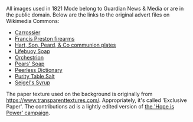 All images used in 1821 Mode belong to Guardian News & Media or are in the public domain. Below are the links to the original advert files on Wikimedia Commons:

* [Carrossier](https://www.flickr.com/photos/britishlibrary/11076263906/)
* [Francis Preston firearms](https://commons.wikimedia.org/wiki/File:Francis_preston_engineer,_armaments,_manchester_1863.jpg)
* [Hart, Son, Peard, & Co communion plates](https://commons.wikimedia.org/wiki/File:Hart,_Son,_Peard_%26_Co_Ltd._advertisement.jpg)
* [Lifebuoy Soap](https://commons.wikimedia.org/wiki/File:Animal_Life_and_the_World_of_Nature;_A_magazine_of_Natural_History_(1903)_(17578947503).jpg)
* [Orchestrion](https://commons.wikimedia.org/wiki/File:Thinktank_Birmingham_-_Mukle(2).jpg)
* [Pears' Soap](https://commons.wikimedia.org/wiki/File:The_Gardeners%27_chronicle_-_a_weekly_illustrated_journal_of_horticulture_and_allied_subjects_(1889)_(14779772251).jpg)
* [Peerless Dictionary](https://commons.wikimedia.org/wiki/File:The_American_garden_(1881)_(17962441960).jpg)
* [Purity Table Salt](https://commons.wikimedia.org/wiki/File:Canadian_grocer_January-March_1917_(1917)_(14764077375).jpg)
* [Seigel's Syrup](https://commons.wikimedia.org/wiki/File:Image_taken_from_page_243_of_%27Thrilling_Life_Stories_for_the_Masses%27_(11219534786).jpg)

The paper texture used on the background is originally from https://www.transparenttextures.com/. Appropriately, it's called 'Exclusive Paper'. The contributions ad is a lightly edited version of [the 'Hope is Power' campaign](https://www.theguardian.com/info/ng-interactive/2019/sep/23/hope-is-power).  
